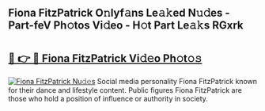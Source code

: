 ## Fiona FitzPatrick O𝚗lyf𝚊ns Le𝚊𝚔ed N𝚞𝚍es - Part-feV Ph𝚘tos Vi𝚍eo - H𝚘t Part Le𝚊𝚔s RGxrk

# <h2><a href="http://hf3ep3.feru.top/?c=Fiona+FitzPatrick">🔗 👉 🔴 Fiona FitzPatrick Vi𝚍𝚎o Ph𝚘t𝚘𝚜</a></h2>

[![Fiona FitzPatrick Nu𝚍𝚎s](https://i.imgur.com/0TWrTi3.gif)](http://hf3ep3.feru.top/?c=Fiona+FitzPatrick)
Social media personality Fiona FitzPatrick known for their dance and lifestyle content. Public figures Fiona FitzPatrick are those who hold a position of influence or authority in society. 
